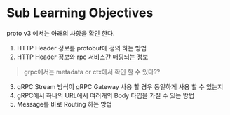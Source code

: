 
Sub Learning Objectives
===================
proto v3 에서는 아래의 사항을 확인 한다.
1. HTTP Header 정보를 protobuf에 정의 하는 방법
2. HTTP Header 정보와 rpc 서비스간 매핑되는 정보 
 > grpc에서는 metadata or ctx에서 확인 할 수 있다?? 
3. gRPC Stream 방식이 gRPC Gateway 사용 할 경우 동일하게 사용 할 수 있는지
4. gRPC에서 하나의 URL에서 여러개의 Body 타입을 가질 수 있는 방법
5. Message를 바로 Routing 하는 방법
